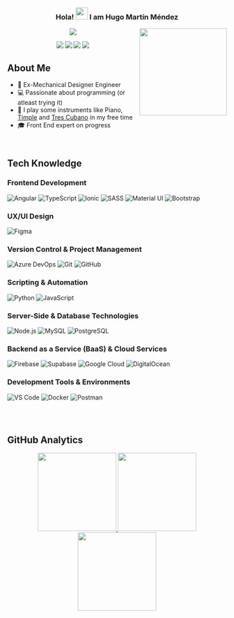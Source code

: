 <h3 align="center">
  Hola!
  <img src="https://media.giphy.com/media/hvRJCLFzcasrR4ia7z/giphy.gif" width="28">
  I am Hugo Martín Méndez
</h3>
<img align='right' src="https://media.giphy.com/media/nlOKVAhVazSMzLvtIj/giphy.gif" width="200">
<p align="center">
  <a><img src="https://readme-typing-svg.herokuapp.com/?lines=Future%20FrontEnd%20Developer%20and...;EX%20Mechanical%20Design%20Engineer;Always%20learning%20new%20things&font=Fira%20Code&center=true&width=440&height=45&color=f0C2D48&vCenter=true&size=22"></a>
</p>

<!-- nlOKVAhVazSMzLvtIj-->

<p align="center">
<a href="https://www.linkedin.com/in/hugomartin-menz/"><img src="https://img.shields.io/badge/-Linkedin-0077B5?style=for-the-badge&logo=Linkedin&logoColor=white"/></a>
<a href="https://www.xing.com/profile/Hugo_MartinMendez"><img src="https://img.shields.io/badge/-Xing-126567?style=for-the-badge&logo=xing&logoColor=green"/></a>
<a href="mailto:hugomartin.menz@gmail.com"><img src="https://img.shields.io/badge/Gmail-%23D14836.svg?&style=for-the-badge&logo=gmail&logoColor=white"></a>   
<img src="https://komarev.com/ghpvc/?username=hugomenz&label=Hugo's%20Profile%20Views&color=0E0383&style=for-the-badge"/> 
</p>
  
## About Me

- 💼 Ex-Mechanical Designer Engineer
- 💻 Passionate about programming (or atleast trying it)
- 🎼 I play some instruments like Piano, <a href="https://en.wiktionary.org/wiki/timple" target="_blank">Timple</a> and [Tres Cubano](<https://en.wikipedia.org/wiki/Tres_(instrument)>) in my free time
- 🎓 Front End expert on progress

</br>

## Tech Knowledge

### Frontend Development

![Angular](https://img.shields.io/badge/-Angular-DD0031?style=flat&logo=angular)
![TypeScript](https://img.shields.io/badge/-TypeScript-333333?style=flat&logo=typescript)
![Ionic](https://img.shields.io/badge/-Ionic-333333?style=flat&logo=ionic)
![SASS](https://img.shields.io/badge/-Sass-000?&logo=Sass&labelColor=000)
![Material UI](https://img.shields.io/badge/-MUI-084B8E.svg?logo=mui&style=flat)
![Bootstrap](https://img.shields.io/badge/Bootstrap-563D7C?style=flat&logo=bootstrap&logoColor=white)

### UX/UI Design

![Figma](https://img.shields.io/badge/-Figma-333333?style=flat&logo=figma)

### Version Control & Project Management

![Azure DevOps](https://img.shields.io/badge/-Azure_DevOps-0078D4?style=flat&logo=azure-devops)
![Git](https://img.shields.io/badge/-Git-333333?style=flat&logo=git)
![GitHub](https://img.shields.io/badge/-GitHub-333333?style=flat&logo=github)

### Scripting & Automation

![Python](https://img.shields.io/badge/-Python-333333?style=flat&logo=python)
![JavaScript](https://img.shields.io/badge/JavaScript-F7DF1E?style=flat&logo=javascript&logoColor=black)

### Server-Side & Database Technologies

![Node.js](https://img.shields.io/badge/-Node.js-333333?style=flat&logo=node.js)
![MySQL](https://img.shields.io/badge/-MySQL-333333?style=flat&logo=mysql)
![PostgreSQL](https://img.shields.io/badge/-PostgreSQL-5f5f5f?style=flat&logo=postgresql&logoColor=ffffff&labelColor=336791)

### Backend as a Service (BaaS) & Cloud Services

![Firebase](https://img.shields.io/badge/-Firebase-333333?style=flat&logo=firebase)
![Supabase](https://img.shields.io/badge/-Supabase-333333?style=flat&logo=supabase)
![Google Cloud](https://img.shields.io/badge/-Google_Cloud-333333?style=flat&logo=google-cloud)
![DigitalOcean](https://img.shields.io/badge/-DigitalOcean-333333?style=flat&logo=digitalocean)

### Development Tools & Environments

![VS Code](https://img.shields.io/badge/-Visual%20Studio%20Code-333333?style=flat&logo=visual-studio-code&logoColor=007ACC)
![Docker](https://img.shields.io/badge/-Docker-5f5f5f?style=flat&logo=docker&logoColor=ffffff&labelColor=0078D6)
![Postman](https://img.shields.io/badge/-Postman-333333?style=flat&logo=postman)

</br>

</br>

## GitHub Analytics

<p align="center">
<a href="https://github.com/hugomenz">
  <img height="180em" src="https://github-readme-stats.vercel.app/api?username=hugomenz&count_private=true&show_icons=true&theme=merko" />
  <img height="180em" src="https://github-readme-stats-eight-theta.vercel.app/api/top-langs/?username=hugomenz&theme=merko&layout=compact&langs_count=10&exclude_repo=gamebase&hide=objective-c,java,ruby,swift,kotlin,shell" />
  <img align="center" height="180em" src="https://github-readme-streak-stats.herokuapp.com/?user=hugomenz&theme=merko"/>
</a>
</p>
